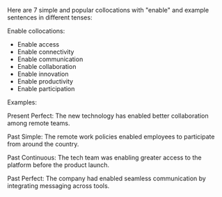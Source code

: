 Here are 7 simple and popular collocations with "enable" and example sentences in different tenses:

Enable collocations:

- Enable access 
- Enable connectivity
- Enable communication
- Enable collaboration
- Enable innovation
- Enable productivity  
- Enable participation

Examples:

Present Perfect: 
The new technology has enabled better collaboration among remote teams.

Past Simple:
The remote work policies enabled employees to participate from around the country.

Past Continuous: 
The tech team was enabling greater access to the platform before the product launch.

Past Perfect:
The company had enabled seamless communication by integrating messaging across tools.